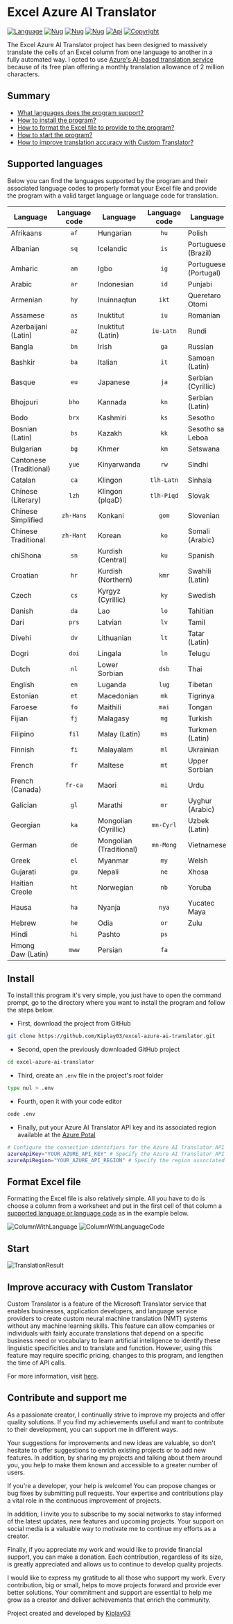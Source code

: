 # Excel Azure AI Translator

[![Language](https://img.shields.io/badge/.NET-8.0.101-Language?color=blue)](https://dotnet.microsoft.com)
[![Nug](https://img.shields.io/badge/EPPlus-7.0.9-Module)](https://www.nuget.org/packages/EPPlus/7.0.9)
[![Nug](https://img.shields.io/badge/Newtonsoft.Json-13.0.3-Module)](https://www.nuget.org/packages/Newtonsoft.Json/13.0.3)
[![Nug](https://img.shields.io/badge/DotNetEnv-3.0.0-Module)](https://www.nuget.org/packages/DotNetEnv/3.0.0)
[![Api](https://img.shields.io/badge/Azure%20AI%20Translator-3.0-Api?color=yellow)](https://learn.microsoft.com/fr-fr/azure/ai-services/translator/)
[![Copyright](https://img.shields.io/badge/Cr%C3%A9ateur-Kiplay03-Copyright?color=red)](https://github.com/Kiplay03)

The Excel Azure AI Translator project has been designed to massively translate the cells of an Excel column from one language to another in a fully automated way. I opted to use [Azure's AI-based translation service](https://azure.microsoft.com/en-us/products/ai-services/ai-translator) because of its free plan offering a monthly translation allowance of 2 million characters.

## Summary

- [What languages ​​does the program support?](#supportedLanguages)
- [How to install the program?](#install)
- [How to format the Excel file to provide to the program?](#formatExcelFile)
- [How to start the program?](#start)
- [How to improve translation accuracy with Custom Translator?](#improveAccuracyWithCustomTranslator)

## Supported languages <a name="supportedLanguages"></a>

Below you can find the languages ​​supported by the program and their associated language codes to properly format your Excel file and provide the program with a valid target language or language code for translation.

| Language                  | Language code | Language                  | Language code | Language                  | Language code |
|---------------------------|:-------------:|---------------------------|:-------------:|---------------------------|:-------------:|
| Afrikaans                 | `af`          | Hungarian                 | `hu`          | Polish                    | `pl`          |
| Albanian                  | `sq`          | Icelandic                 | `is`          | Portuguese (Brazil)		| `pt`          |
| Amharic                   | `am`          | Igbo                      | `ig`          | Portuguese (Portugal)		| `pt-pt`       |
| Arabic                    | `ar`          | Indonesian                | `id`          | Punjabi                   | `pa`          |
| Armenian                  | `hy`          | Inuinnaqtun               | `ikt`         | Queretaro Otomi			| `otq`         |
| Assamese                  | `as`          | Inuktitut                 | `iu`          | Romanian                  | `ro`          |
| Azerbaijani (Latin)       | `az`          | Inuktitut (Latin)         | `iu-Latn`     | Rundi                     | `run`         |
| Bangla                    | `bn`          | Irish                     | `ga`          | Russian                   | `ru`          |
| Bashkir                   | `ba`          | Italian                   | `it`          | Samoan (Latin)            | `sm`          |
| Basque                    | `eu`          | Japanese                  | `ja`          | Serbian (Cyrillic)        | `sr-Cyrl`     |
| Bhojpuri                  | `bho`         | Kannada                   | `kn`          | Serbian (Latin)           | `sr-Latn`     |
| Bodo                      | `brx`         | Kashmiri                  | `ks`          | Sesotho                   | `st`          |
| Bosnian (Latin)           | `bs`          | Kazakh                    | `kk`          | Sesotho sa Leboa          | `nso`         |
| Bulgarian                 | `bg`          | Khmer                     | `km`          | Setswana                  | `tn`          |
| Cantonese (Traditional)   | `yue`         | Kinyarwanda               | `rw`          | Sindhi                    | `sd`          |
| Catalan                   | `ca`          | Klingon                   | `tlh-Latn`    | Sinhala                   | `si`          |
| Chinese (Literary)        | `lzh`         | Klingon (plqaD)           | `tlh-Piqd`    | Slovak                    | `sk`          |
| Chinese Simplified        | `zh-Hans`     | Konkani                   | `gom`         | Slovenian                 | `sl`          |
| Chinese Traditional       | `zh-Hant`     | Korean                    | `ko`          | Somali (Arabic)           | `so`          |
| chiShona                  | `sn`          | Kurdish (Central)         | `ku`          | Spanish                   | `es`          |
| Croatian                  | `hr`          | Kurdish (Northern)        | `kmr`         | Swahili (Latin)           | `sw`          |
| Czech                     | `cs`          | Kyrgyz (Cyrillic)         | `ky`          | Swedish                   | `sv`          |
| Danish                    | `da`          | Lao                       | `lo`          | Tahitian                  | `ty`          |
| Dari                      | `prs`         | Latvian                   | `lv`          | Tamil                     | `ta`          |
| Divehi                    | `dv`          | Lithuanian                | `lt`          | Tatar (Latin)             | `tt`          |
| Dogri                     | `doi`         | Lingala                   | `ln`          | Telugu                    | `te`          |
| Dutch                     | `nl`          | Lower Sorbian             | `dsb`         | Thai                      | `th`          |
| English                   | `en`          | Luganda                   | `lug`         | Tibetan                   | `bo`          |
| Estonian                  | `et`          | Macedonian                | `mk`          | Tigrinya                  | `ti`          |
| Faroese                   | `fo`          | Maithili                  | `mai`         | Tongan                    | `to`          |
| Fijian                    | `fj`          | Malagasy                  | `mg`          | Turkish                   | `tr`          |
| Filipino                  | `fil`         | Malay (Latin)             | `ms`          | Turkmen (Latin)           | `tk`          |
| Finnish                   | `fi`          | Malayalam                 | `ml`          | Ukrainian                 | `uk`          |
| French                    | `fr`          | Maltese                   | `mt`          | Upper Sorbian             | `hsb`         |
| French (Canada)           | `fr-ca`       | Maori                     | `mi`          | Urdu                      | `ur`          |
| Galician                  | `gl`          | Marathi                   | `mr`          | Uyghur (Arabic)           | `ug`          |
| Georgian                  | `ka`          | Mongolian (Cyrillic)      | `mn-Cyrl`     | Uzbek (Latin)             | `uz`          |
| German                    | `de`          | Mongolian (Traditional)   | `mn-Mong`     | Vietnamese                | `vi`          |
| Greek                     | `el`          | Myanmar                   | `my`          | Welsh                     | `cy`          |
| Gujarati                  | `gu`          | Nepali                    | `ne`          | Xhosa                     | `xh`          |
| Haitian Creole            | `ht`          | Norwegian                 | `nb`          | Yoruba                    | `yo`          |
| Hausa                     | `ha`          | Nyanja                    | `nya`         | Yucatec Maya              | `yua`         |
| Hebrew                    | `he`          | Odia                      | `or`          | Zulu                      | `zu`          |
| Hindi                     | `hi`          | Pashto                    | `ps`          |                           |               |
| Hmong Daw (Latin)         | `mww`         | Persian                   | `fa`          |                           |               |

## Install <a name="install"></a>

To install this program it's very simple, you just have to open the command prompt, go to the directory where you want to install the program and follow the steps below. 

- First, download the project from GitHub

```bash
git clone https://github.com/Kiplay03/excel-azure-ai-translator.git
```

- Second, open the previously downloaded GitHub project

```bash
cd excel-azure-ai-translator
```

- Third, create an `.env` file in the project's root folder

```bash
type nul > .env
```

- Fourth, open it with your code editor

```bash
code .env
```

- Finally, put your Azure AI Translator API key and its associated region available at the [Azure Potal](https://portal.azure.com)

```bash
# Configure the connection identifiers for the Azure AI Translator API available at https://portal.azure.com
azureApiKey="YOUR_AZURE_API_KEY" # Specify the Azure AI Translator API key to be used
azureApiRegion="YOUR_AZURE_API_REGION" # Specify the region associated with the previously provided Azure AI Translator API key
```

## Format Excel file <a name="formatExcelFile"></a>

Formatting the Excel file is also relatively simple. All you have to do is choose a column from a worksheet and put in the first cell of that column a [supported language or language code](#supportedLanguages) as in the example below.

![ColumnWithLanguage](https://i.postimg.cc/SNc4c693/Column-With-Language.png)
![ColumnWithLanguageCode](https://i.postimg.cc/2SmDG1F6/Column-With-Language-Code.png)

## Start <a name="start"></a>

![TranslationResult](https://i.postimg.cc/h4bg82Lx/Translation-Result.png)
 
## Improve accuracy with Custom Translator <a name="improveAccuracyWithCustomTranslator"></a>

Custom Translator is a feature of the Microsoft Translator service that enables businesses, application developers, and language service providers to create custom neural machine translation (NMT) systems without any machine learning skills. This feature can allow companies or individuals with fairly accurate translations that depend on a specific business need or vocabulary to learn artificial intelligence to identify these linguistic specificities and to translate and function. However, using this feature may require specific pricing, changes to this program, and lengthen the time of API calls. 

For more information, visit [here](https://learn.microsoft.com/fr-fr/azure/ai-services/translator/custom-translator/overview).

## Contribute and support me

As a passionate creator, I continually strive to improve my projects and offer quality solutions. If you find my achievements useful and want to contribute to their development, you can support me in different ways.

Your suggestions for improvements and new ideas are valuable, so don't hesitate to offer suggestions to enrich existing projects or to add new features. In addition, by sharing my projects and talking about them around you, you help to make them known and accessible to a greater number of users.

If you're a developer, your help is welcome! You can propose changes or bug fixes by submitting pull requests. Your expertise and contributions play a vital role in the continuous improvement of projects.

In addition, I invite you to subscribe to my social networks to stay informed of the latest updates, new features and upcoming projects. Your support on social media is a valuable way to motivate me to continue my efforts as a creator.

Finally, if you appreciate my work and would like to provide financial support, you can make a donation. Each contribution, regardless of its size, is greatly appreciated and allows us to continue to develop quality projects.

I would like to express my gratitude to all those who support my work. Every contribution, big or small, helps to move projects forward and provide ever better solutions. Your commitment and support are essential to help me grow as a creator and deliver achievements that enrich the community.

Project created and developed by [Kiplay03](https://github.com/Kiplay03)